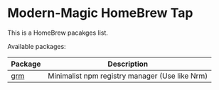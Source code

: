 # Modern-Magic HomeBrew Tap

This is a HomeBrew pacakges list.

Available packages:

| Package                                    | Description                                    |
| ------------------------------------------ | ---------------------------------------------- |
| [grm](https://github.com/modern-magic/grm) | Minimalist npm registry manager (Use like Nrm) |
